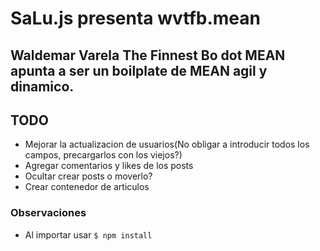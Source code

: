 # SaLu.js presenta wvtfb.mean

## Waldemar Varela The Finnest Bo dot MEAN apunta a ser un boilplate de MEAN agil y dinamico.

## TODO
- Mejorar la actualizacion de usuarios(No obligar a introducir todos los campos, precargarlos con los viejos?)
- Agregar comentarios y likes de los posts
- Ocultar crear posts o moverlo?
- Crear contenedor de articulos

### Observaciones
- Al importar usar `$ npm install`